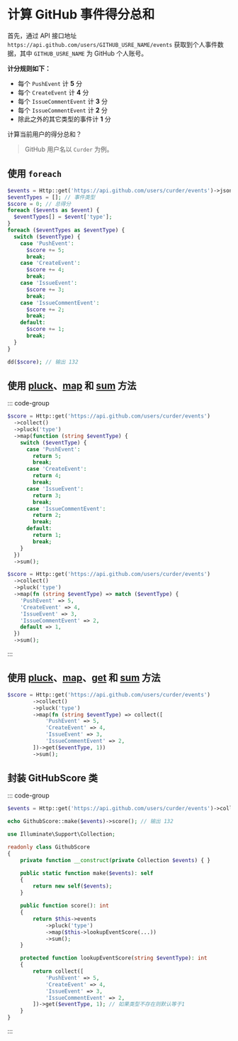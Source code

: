 # 计算 GitHub 事件得分总和

首先，通过 API 接口地址 `https://api.github.com/users/GITHUB_USRE_NAME/events` 获取到个人事件数据，其中 `GITHUB_USRE_NAME` 为 GitHub 个人账号。

**计分规则如下：**

- 每个 `PushEvent` 计 **5** 分
- 每个 `CreateEvent` 计 **4** 分
- 每个 `IssueCommentEvent` 计 **3** 分
- 每个 `IssueCommentEvent` 计 **2** 分
- 除此之外的其它类型的事件计 **1** 分

计算当前用户的得分总和？

> GitHub 用户名以 `Curder` 为例。

## 使用 `foreach`

```php
$events = Http::get('https://api.github.com/users/curder/events')->json();
$eventTypes = []; // 事件类型
$score = 0; // 总得分
foreach ($events as $event) {
  $eventTypes[] = $event['type'];
}
foreach ($eventTypes as $eventType) {
  switch ($eventType) {
    case 'PushEvent':
      $score += 5;
      break;
    case 'CreateEvent':
      $score += 4;
      break;
    case 'IssueEvent':
      $score += 3;
      break;
    case 'IssueCommentEvent':
      $score += 2;
      break;
    default:
      $score += 1;
      break;
  }
}

dd($score); // 输出 132
```

## 使用 [pluck](../pluck.md)、[map](../map.md) 和 [sum](../sum.md) 方法

::: code-group
```php [PHP switch]
$score = Http::get('https://api.github.com/users/curder/events')
  ->collect()
  ->pluck('type')
  ->map(function (string $eventType) {
    switch ($eventType) {
      case 'PushEvent':
        return 5;
        break;
      case 'CreateEvent':
        return 4;
        break;
      case 'IssueEvent':
        return 3;
        break;
      case 'IssueCommentEvent':
        return 2;
        break;
      default:
        return 1;
        break;
    }
  })
  ->sum();
```

```php [PHP great than 8.0 match]
$score = Http::get('https://api.github.com/users/curder/events')
  ->collect()
  ->pluck('type')
  ->map(fn (string $eventType) => match ($eventType) { 
    'PushEvent' => 5,
    'CreateEvent' => 4,
    'IssueEvent' => 3,
    'IssueCommentEvent' => 2,
    default => 1,
  })
  ->sum();
```
:::

## 使用 [pluck](../pluck.md)、[map](../map.md)、[get](../get.md) 和 [sum](../sum.md) 方法

```php
$score = Http::get('https://api.github.com/users/curder/events')
        ->collect()
        ->pluck('type')
        ->map(fn (string $eventType) => collect([
            'PushEvent' => 5,
            'CreateEvent' => 4,
            'IssueEvent' => 3,
            'IssueCommentEvent' => 2,
        ])->get($eventType, 1))
        ->sum();
```

## 封装 GitHubScore 类

::: code-group
```php [获取总分]
$events = Http::get('https://api.github.com/users/curder/events')->collect();

echo GithubScore::make($events)->score(); // 输出 132
```

```php [封装 GithubScore 类]
use Illuminate\Support\Collection;

readonly class GithubScore
{
    private function __construct(private Collection $events) { }

    public static function make($events): self
    {
        return new self($events);
    }

    public function score(): int
    {
        return $this->events
            ->pluck('type')
            ->map($this->lookupEventScore(...))
            ->sum();
    }

    protected function lookupEventScore(string $eventType): int
    {
        return collect([
            'PushEvent' => 5,
            'CreateEvent' => 4,
            'IssueEvent' => 3,
            'IssueCommentEvent' => 2,
        ])->get($eventType, 1); // 如果类型不存在则默认等于1
    }
}
```
:::
